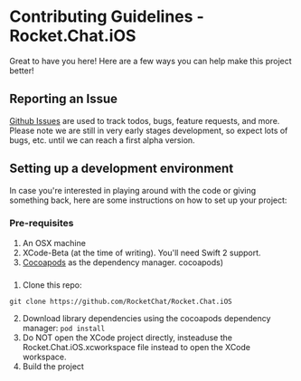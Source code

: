 # Contributing Guidelines - Rocket.Chat.iOS 

Great to have you here! Here are a few ways you can help make this project better!


## Reporting an Issue

[Github Issues](https://github.com/RocketChat/Rocket.Chat.iOS/issues) are used to track todos, bugs, feature requests, and more.
Please note we are still in very early stages development, so expect lots of bugs, etc. until we can reach a first alpha version.

## Setting up a development environment
In case you're interested in playing around with the code or giving something back, here are some instructions on how to set up your project:

### Pre-requisites
1. An OSX machine
2. XCode-Beta (at the time of writing). You'll need Swift 2 support.
3. [Cocoapods](https://cocoapods.org/) as the dependency manager. cocoapods)

### 
1. Clone this repo:
```
git clone https://github.com/RocketChat/Rocket.Chat.iOS
```
2. Download library dependencies using the cocoapods dependency manager:
```pod install```
3. Do NOT open the XCode project directly, insteaduse the Rocket.Chat.iOS.xcworkspace file instead to open the XCode workspace. 
4. Build the project



